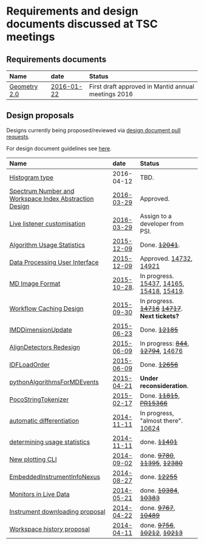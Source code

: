 # Requirements and design documents discussed at TSC meetings


## Requirements documents
| Name | date | Status|
| :------------ |:---------------|:-------|
| [Geometry 2.0](https://github.com/mantidproject/documents/blob/master/Design/Instrument-2.0/requirements-v2.md) | [2016-01-22](https://github.com/mantidproject/documents/blob/master/Project-Management/TechnicalSteeringCommittee/meetings/2016/TSC-meeting-2016-01-22.md) | First draft approved in Mantid annual meetings 2016 |


## Design proposals

Designs currently being proposed/reviewed via [design document pull requests](https://github.com/mantidproject/documents/pulls).

For design document guidelines see [here]( http://www.mantidproject.org/Design_Document_Guidelines).


| Name  | date | Status |
| :------------ |:---------------|:-------|
| [Histogram type](https://github.com/mantidproject/documents/pull/14) | 2016-04-12 | TBD. |
| [Spectrum Number and Workspace Index Abstraction Design](https://github.com/mantidproject/documents/pull/13) | [2016-03-29](/Project-Management/TechnicalSteeringCommittee/meetings/2016/TSC-meeting-2016-03-29.md) | Approved. |
| [Live listener customisation](https://github.com/mantidproject/documents/pull/7) | [2016-03-29](/Project-Management/TechnicalSteeringCommittee/meetings/2016/TSC-meeting-2016-03-29.md) | Assign to a developer from PSI. |
| [Algorithm Usage Statistics](/Design/Usage/AlgorithmUsageStatistics.md) | [2015-12-09](/Project-Management/TechnicalSteeringCommittee/meetings/2015/TSC-meeting-2015-12-09.md) | Done.  ~~[12041](https://github.com/mantidproject/mantid/issues/12041)~~.|
| [Data Processing User Interface](/Design/DataProcessorAlgorithmUI/DataProcessingUserInterface.md) | [2015-12-09](/Project-Management/TechnicalSteeringCommittee/meetings/2015/TSC-meeting-2015-12-09.md) | Approved. [14732](https://github.com/mantidproject/mantid/issues/14732), [14921](https://github.com/mantidproject/mantid/issues/14921)  |
| [MD Image Format](/Design/Imaging_IMAT/Workspace_type_for_stacks_of_images.md) | [2015-10-28](/Project-Management/TechnicalSteeringCommittee/meetings/2015/TSC-meeting-2015-10-28.md). | In progress.  [15437](https://github.com/mantidproject/mantid/issues/15437), [14165](https://github.com/mantidproject/mantid/issues/14165), [15418](https://github.com/mantidproject/mantid/issues/15418), [15419](https://github.com/mantidproject/mantid/issues/15419).|
| [Workflow Caching Design](/Design/WorkflowCaching.md) | [2015-09-30](/Project-Management/TechnicalSteeringCommittee/meetings/2015/TSC-meeting-2015-09-30.md) | In progress. ~~[14716](https://github.com/mantidproject/mantid/issues/14716)~~ ~~[14717](https://github.com/mantidproject/mantid/issues/14717)~~. **Next tickets?** |
| [IMDDimensionUpdate](/Design/VATES/IMDDimensionUpdate.md)     | [2015-06-23](/Project-Management/TechnicalSteeringCommittee/meetings/2015/TSC-meeting-2015-06-23.md) | Done. ~~[12185](https://github.com/mantidproject/mantid/issues/12185)~~ |
| [AlignDetectors Redesign](/Design/AlignDetectors_rework.md) | [2015-06-09](/Project-Management/TechnicalSteeringCommittee/meetings/2015/TSC-meeting-2015-06-09.md) | In progress: ~~[844](https://github.com/mantidproject/mantid/pull/844)~~, ~~[12794](https://github.com/mantidproject/mantid/pull/12794)~~, [14676](https://github.com/mantidproject/mantid/issues/14676) |
| [IDFLoadOrder](/Design/IDFLoadOrder.md) | [2015-06-09](/Project-Management/TechnicalSteeringCommittee/meetings/2015/TSC-meeting-2015-06-09.md) | Done. ~~[12656](https://github.com/mantidproject/mantid/issues/12656)~~ |
| [pythonAlgorithmsForMDEvents](/Design/pythonAlgorithmsForMDEvents.rst)     | [2015-04-21](/Project-Management/TechnicalSteeringCommittee/meetings/2015/TSC-meeting-2015-04-21.md)  | **Under reconsideration**. |
| [PocoStringTokenizer](/Design/PocoStringTokenizer.md)  | [2015-02-17](/Project-Management/TechnicalSteeringCommittee/meetings/2015/TSC-meeting-2015-02-17.md)  | Done. ~~[11815](https://github.com/mantidproject/mantid/issues/11815)~~, ~~[PR15366](https://github.com/mantidproject/mantid/pull/15366)~~ |
| [automatic differentiation](/Design/IntegratingAdept.md) | [2014-11-11](/Project-Management/TechnicalSteeringCommittee/meetings/2014/TSC-meeting-2014-11-11.md) | In progress, "almost there". [10624](https://github.com/mantidproject/mantid/issues/10624) |
| [determining usage statistics](/Design/MeasureUsageStatistics.md) | [2014-11-11](/Project-Management/TechnicalSteeringCommittee/meetings/2014/TSC-meeting-2014-11-11.md) | done. ~~[11401](https://github.com/mantidproject/mantid/issues/11401)~~ |
| [New plotting CLI](/Design/Plotting/plotting_cli.md) | [2014-09-02](/Project-Management/TechnicalSteeringCommittee/meetings/2014/TSC-meeting-2014-09-02.md) | done. ~~[9780](https://github.com/mantidproject/mantid/issues/9780)~~, ~~[11395](https://github.com/mantidproject/mantid/issues/11395)~~, ~~[12380](https://github.com/mantidproject/mantid/issues/12380)~~ |
| [EmbeddedInstrumentInfoNexus](/Design/EmbeddedInstrumentInfoNexus.md)     | [2014-08-27](/Project-Management/TechnicalSteeringCommittee/meetings/2014/TSC-meeting-2014-08-27.md) | done. ~~[12255](https://github.com/mantidproject/mantid/issues/12255)~~ |
| [Monitors in Live Data](/Design/MonitorsInLiveData.md) | [2014-05-21](/Project-Management/TechnicalSteeringCommittee/meetings/2014/TSC-meeting-2014-05-21.md) | done. ~~[10384](https://github.com/mantidproject/mantid/issues/10384)~~, ~~[10383](https://github.com/mantidproject/mantid/issues/10383)~~ |
| [Instrument downloading proposal](/Design/InstrumentFetching.md) | [2014-04-22](/Project-Management/TechnicalSteeringCommittee/meetings/2014/TSC-meeting-2014-04-22.md) | done. ~~[9767](https://github.com/mantidproject/mantid/issues/9767)~~, ~~[10489](http://trac.mantidproject.org/mantid/ticket/10489)~~ |
| [Workspace history proposal](/Design/Nested%20History%20Detailed%20Design%20Document.docx) | [2014-04-11](/Project-Management/TechnicalSteeringCommittee/meetings/2014/TSC-meeting-2014-04-11.md) | done. ~~[9756](https://github.com/mantidproject/mantid/issues/9756)~~,  ~~[10212](https://github.com/mantidproject/mantid/issues/10212)~~, ~~[10213](https://github.com/mantidproject/mantid/issues/10213)~~ |


